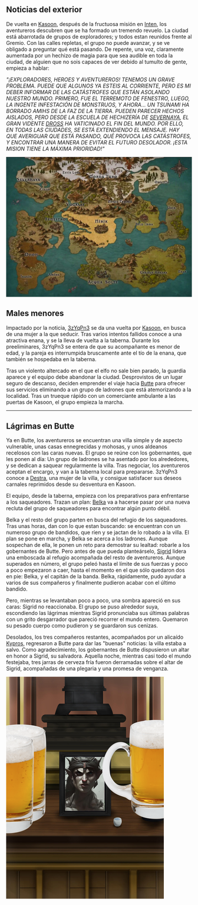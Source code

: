 ## **Noticias del exterior**

De vuelta en [Kasoon](../Ciudades/Kasoon.md), después de la fructuosa misión en [Inten](../Ciudades/Inten.md), los aventureros descubren que se ha formado un tremendo revuelo. La ciudad está abarrotada de grupos de exploradores; y todos estan reunidos frente al Gremio. Con las calles repletas, el grupo no puede avanzar, y se ve obligado a preguntar qué está pasando. De repente, una voz, claramente aumentada por un hechizo de magia para que sea audible en toda la ciudad, de alguien que no sois capaces de ver debido al tumulto de gente, empieza a hablar:

*"¡EXPLORADORES, HEROES Y AVENTUREROS! TENEMOS UN GRAVE PROBLEMA. PUEDE QUE ALGUNOS YA ESTEIS AL CORRIENTE, PERO ES MI DEBER INFORMAR DE LAS CATÁSTROFES QUE ESTÁN ASOLANDO NUESTRO MUNDO. PRIMERO, FUE EL TERREMOTO DE FENESTRO, LUEGO, LA INGENTE INFESTACIÓN DE MONSTRUOS, Y AHORA... UN TSUNAMI HA BORRADO AMIHS DE LA FAZ DE LA TIERRA. 
PUEDEN PARECER HECHOS AISLADOS, PERO DESDE LA ESCUELA DE HECHIZERÍA DE [SEVERNAYA](../Ciudades/Severnaya.md), EL GRAN VIDENTE [DROSS](../Personajes/Dross.md) HA VATICINADO EL FIN DEL MUNDO. POR ELLO, EN TODAS LAS CIUDADES, SE ESTÁ EXTENDIENDO EL MENSAJE. HAY QUE AVERIGUAR QUE ESTÁ PASANDO, QUÉ PROVOCA LAS CATÁSTROFES, Y ENCONTRAR UNA MANERA DE EVITAR EL FUTURO DESOLADOR. ¡ESTA MISION TIENE LA MÁXIMA PRIORIDAD!"*

![map](../Imagenes/map.png)
## **Males menores**

Impactado por la noticia, [3zYqPn3](../Personajes/Personajes%20Jugables/3zYqPn3%20UcHiW4.md) se da una vuelta por [Kasoon](../Ciudades/Kasoon.md), en busca de una mujer a la que seducir. Tras varios intentos fallidos conoce a una atractiva enana, y se la lleva de vuelta a la taberna. Durante los preeliminares, 3zYqPn3 se entera de que su acompañante es menor de edad, y la pareja es interrumpida bruscamente ante el tío de la enana, que también se hospedaba en la taberna. 

Tras un violento altercado en el que el elfo no sale bien parado, la guardia aparece y el equipo debe abandonar la ciudad. Desprovistos de un lugar seguro de descanso, deciden emprender el viaje hacia [Butte](../Ciudades/Butte.md) para ofrecer sus servicios eliminando a un grupo de ladrones que está atemorizando a la localidad. Tras un trueque rápido con un comerciante ambulante a las puertas de Kasoon, el grupo empieza la marcha.

---
## **Lágrimas en Butte**

Ya en Butte, los aventureros se encuentran una villa simple y de aspecto vulnerable, unas casas ennegrecidas y mohosas, y unos aldeanos recelosos con las caras nuevas. El grupo se reúne con los gobernantes, que les ponen al día: Un grupo de ladrones se ha asentado por los alrededores, y se dedican a saquear regularmente la villa. Tras negociar, los aventureros aceptan el encargo, y van a la taberna local para prepararse. 3zYqPn3 conoce a [Destra](../Personajes/Destra.md), una mujer de la villa, y consigue satisfacer sus deseos carnales reprimidos desde su desventura en Kasoon. 

El equipo, desde la taberna, empieza con los preparativos para enfrentarse a los saqueadores. Trazan un plan: [Belka](../Personajes/Personajes%20Jugables/Belka%20Poparrosa.md) va a hacerse pasar por una nueva recluta del grupo de saqueadores para encontrar algún punto débil. 

Belka y el resto del grupo parten en busca del refugio de los saqueadores. Tras unas horas, dan con lo que estan buscando: se encuentran con un numeroso grupo de bandidos, que ríen y se jactan de lo robado a la villa. El plan se pone en marcha, y Belka se acerca a los ladrones. Aunque sospechan de ella, le ponen un reto para demostrar su lealtad: robarle a los gobernantes de Butte. Pero antes de que pueda planteárselo, [Sigrid](../Personajes/Personajes%20Jugables/Sigrid.md) lidera una emboscada al refugio acompañada del resto de aventureros. Aunque superados en número, el grupo peleó hasta el límite de sus fuerzas y poco a poco empezaron a caer, hasta el momento en el que sólo quedaron dos en pie: Belka, y el capitán de la banda. Belka, rápidamente, pudo ayudar a varios de sus compañeros y finalmente pudieron acabar con el último bandido.

Pero, mientras se levantaban poco a poco, una sombra apareció en sus caras: Sigrid no reaccionaba. El grupo se puso alrededor suya, escondiendo las lágrimas mientras Sigrid pronunciaba sus últimas palabras con un grito desgarrador que pareció recorrer el mundo entero. Quemaron su pesado cuerpo como pudieron y se guardaron sus cenizas.

Desolados, los tres compañeros restantes, acompañados por un alicaído [Kypros](../Personajes/Kypros.md), regresaron a Butte para dar las "buenas" noticias: la villa estaba a salvo. Como agradecimiento, los gobernantes de Butte dispusieron un altar en honor a Sigrid, su salvadora. Aquella noche, mientras casi todo el mundo festejaba, tres jarras de cerveza fría fueron derramadas sobre el altar de Sigrid, acompañadas de una plegaria y una promesa de venganza.

![session3_0](../Imagenes/session3_0.png)